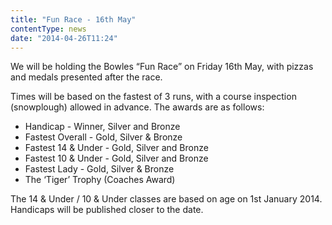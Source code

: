 ```yaml
---
title: "Fun Race - 16th May"
contentType: news
date: "2014-04-26T11:24"
---
```

We will be holding the Bowles “Fun Race” on Friday 16th May, with pizzas and medals presented after
the race.

Times will be based on the fastest of 3 runs, with a course inspection (snowplough) allowed in
advance. The awards are as follows:

* Handicap - Winner, Silver and Bronze
* Fastest Overall - Gold, Silver & Bronze
* Fastest 14 & Under - Gold, Silver and Bronze
* Fastest 10 & Under - Gold, Silver and Bronze
* Fastest Lady - Gold, Silver & Bronze
* The ‘Tiger’ Trophy (Coaches Award)

The 14 & Under / 10 & Under classes are based on age on 1st January 2014. Handicaps will be
published closer to the date.
